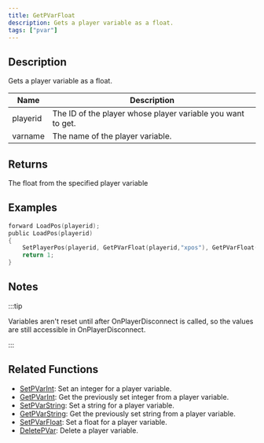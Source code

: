 ```yaml
---
title: GetPVarFloat
description: Gets a player variable as a float.
tags: ["pvar"]
---
```


## Description

Gets a player variable as a float.

| Name     | Description                                                 |
| -------- | ----------------------------------------------------------- |
| playerid | The ID of the player whose player variable you want to get. |
| varname  | The name of the player variable.                            |

## Returns

The float from the specified player variable

## Examples

```c
forward LoadPos(playerid);
public LoadPos(playerid)
{
    SetPlayerPos(playerid, GetPVarFloat(playerid,"xpos"), GetPVarFloat(playerid,"ypos"), GetPVarFloat(playerid,"zpos"));
    return 1;
}
```

## Notes

:::tip

Variables aren't reset until after OnPlayerDisconnect is called, so the values are still accessible in OnPlayerDisconnect.

:::

## Related Functions

- [SetPVarInt](SetPVarInt): Set an integer for a player variable.
- [GetPVarInt](GetPVarInt): Get the previously set integer from a player variable.
- [SetPVarString](SetPVarString): Set a string for a player variable.
- [GetPVarString](GetPVarString): Get the previously set string from a player variable.
- [SetPVarFloat](SetPVarFloat): Set a float for a player variable.
- [DeletePVar](DeletePVar): Delete a player variable.
